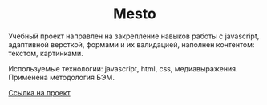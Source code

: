 <h1 align="center">Mesto</h1>
<p>  Учебный проект направлен на закрепление навыков работы с javascript, адаптивной версткой, формами и их валидацией, наполнен контентом: текстом, картинками.</p>
<p>  Используемые технологии: javascript, html, css, медиавыражения. Применена методология БЭМ.
<p><a href="https://zvereva-oksana.github.io/mesto/" target="_blank">Ссылка на проект</a></p>